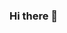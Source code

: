 ### Hi there 👋

<!--
**LucaGunnella/LucaGunnella** is a ✨ _special_ ✨ repository because its `README.md` (this file) appears on your GitHub profile.

Here are some ideas to get you started:

- 🔭 I’m currently working on ... The Sign Projects
- 🌱 I’m currently learning ... Unity 2021
- 👯 I’m looking to collaborate on ... Dunno
- 🤔 I’m looking for help with ...
- 💬 Ask me about ...
- 📫 How to reach me: ...
- 😄 Pronouns: ...
- ⚡ Fun fact: ... 

Prova Desktop
-->
